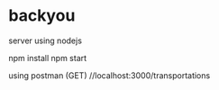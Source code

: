 # backyou
server using nodejs


npm install
npm start

using postman (GET)
//localhost:3000/transportations

